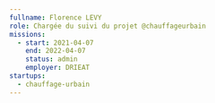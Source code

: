```yaml
---
fullname: Florence LEVY
role: Chargée du suivi du projet @chauffageurbain
missions:
  - start: 2021-04-07
    end: 2022-04-07
    status: admin
    employer: DRIEAT
startups:
  - chauffage-urbain
---
```

